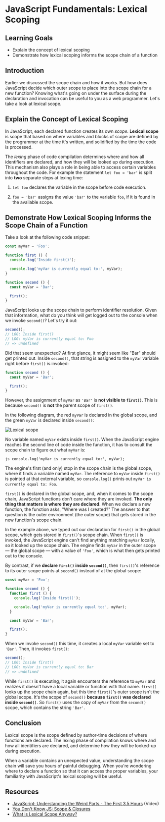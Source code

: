 # JavaScript Fundamentals: Lexical Scoping

## Learning Goals

* Explain the concept of lexical scoping
* Demonstrate how lexical scoping informs the scope chain of a function

## Introduction

Earlier we discussed the scope chain and how it works. But how does JavaScript
decide which outer scope to place into the scope chain for a new function?
Knowing what's going on under the surface during the declaration and invocation
can be useful to you as a web programmer. Let's take a look at lexical scope.

## Explain the Concept of Lexical Scoping

In JavaScript, each declared function creates its own _scope_. **Lexical scope**
is scope that based on where variables and blocks of scope are defined by the
programmer at the time it's written, and solidified by the time the code is
processed.

The _lexing_ phase of code compilation determines where and how all
identifiers are declared, and how they will be looked up during execution.
This mechanism also plays a role in being able to access certain variables
throughout the code. For example the statement `let foo = 'bar'` is split
into **two** separate steps at lexing time:

1. `let foo` declares the variable in the scope before code execution.

2. `foo = 'bar'` assigns the value `'bar'` to the variable `foo`, if it is
found in the available scope.

## Demonstrate How Lexical Scoping Informs the Scope Chain of a Function

Take a look at the following code snippet:

```js
const myVar = 'Foo';

function first () {
  console.log('Inside first()');

  console.log('myVar is currently equal to:', myVar);
}

function second () {
  const myVar = 'Bar';

  first();
}
```

JavaScript looks up the scope chain to perform identifier resolution. Given
that information, what do you think will get logged out to the console when
we invoke `second()`? Let's try it out:

```js
second();
// LOG: Inside first()
// LOG: myVar is currently equal to: Foo
// => undefined
```

Did that seem unexpected? At first glance, it might seem like "Bar" should
get printed out. Inside `second()`, that string is assigned to the `myVar`
variable right before `first()` is invoked:

```js
function second () {
  const myVar = 'Bar';

  first();
}
```

However, the assignment of `myVar` as `'Bar'` is **not visible to `first()`**.
This is because `second()` is **not** the parent scope of `first()`.

In the following diagram, the red `myVar` is declared in the global scope, and
the green `myVar` is declared inside `second()`:

![Lexical scope](https://curriculum-content.s3.amazonaws.com/web-development/js/principles/lexical-scoping-readme/lexical_scope.png)

No variable named `myVar` exists inside `first()`. When the JavaScript engine
reaches the second line of code inside the function, it has to consult the scope
chain to figure out what `myVar` is:

```js console.log('myVar is currently equal to:', myVar); ```

The engine's first (and only) stop in the scope chain is the global scope, where
it finds a variable named `myVar`. The reference to `myVar` inside `first()` is
pointed at that external variable, so `console.log()` prints out `myVar is
currently equal to: Foo`.

`first()` is declared in the global scope, and, when it comes to the scope
chain, JavaScript functions don't care where they are invoked. **The only thing
that matters is where they are declared**. When we declare a new function, the
function asks, "Where was I created?" The answer to that question is the outer
environment (the outer scope) that gets stored in the new function's scope
chain.

In the example above, we typed out our declaration for `first()` in the global
scope, which gets stored in `first()`'s scope chain. When `first()` is invoked,
the JavaScript engine can't find anything matching `myVar` locally, so it looked
up the scope chain. The engine finds `myVar` in the outer scope — the global
scope — with a value of `'Foo'`, which is what then gets printed out to the
console.

By contrast, if we **declare `first()` inside `second()`**, then `first()`'s
reference to its outer scope points at `second()` instead of at the global
scope:

```js
const myVar = 'Foo';

function second () {
  function first () {
    console.log('Inside first()');

    console.log('myVar is currently equal to:', myVar);
  }

  const myVar = 'Bar';

  first();
}
```

When we invoke `second()` this time, it creates a local `myVar` variable set to
`'Bar'`. Then, it invokes `first()`:

```js
second();
// LOG: Inside first()
// LOG: myVar is currently equal to: Bar
// => undefined
```

While `first()` is executing, it again encounters the reference to `myVar` and
realizes it doesn't have a local variable or function with that name. `first()`
looks up the scope chain again, but this time `first()`'s outer scope isn't the
global scope. It's the scope of `second()` **because `first()` was declared
inside `second()`**. So `first()` uses the copy of `myVar` from the `second()`
scope, which contains the string `'Bar'`.

## Conclusion

Lexical scope is the scope defined by author-time decisions of where functions
are declared. The lexing phase of compilation knows where and how all
identifiers are declared, and determine how they will be looked-up during
execution.

When a variable contains an unexpected value, understanding the scope chain will
save you hours of painful debugging. When you're wondering where to declare a
function so that it can access the proper variables, your familiarity with
JavaScript's lexical scoping will be useful.

## Resources

- [JavaScript: Understanding the Weird Parts - The First 3.5 Hours](https://www.youtube.com/watch?v=Bv_5Zv5c-Ts) (Video)
- [You Don't Know JS: Scope & Closures](https://github.com/getify/You-Dont-Know-JS/blob/master/scope%20%26%20closures/ch2.md)
- [What is Lexical Scope Anyway?](http://astronautweb.co/javascript-lexical-scope/)
